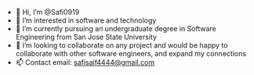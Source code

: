 - 👋 Hi, I’m @Safi0919
- 👀 I’m interested in software and technology
- 🌱 I’m currently pursuing an undergraduate degree in Software Engineering from San Jose State University
- 💞️ I’m looking to collaborate on any project and would be happy to collaborate with other software engineers, and expand my connections
- 📫 Contact email: safisaif4444@gmail.com

<!---
Safi0919/Safi0919 is a ✨ special ✨ repository because its `README.md` (this file) appears on your GitHub profile.
You can click the Preview link to take a look at your changes.
--->
